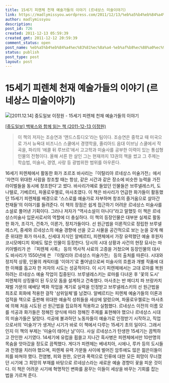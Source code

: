 ```yaml
---
title: 15세기 피렌체 천재 예술가들의 이야기 (르네상스 미술이야기)
link: https://madlymissyou.wordpress.com/2011/12/13/%eb%a5%b4%eb%84%a4%ec%83%81%ec%8a%a4-%eb%af%b8%ec%88%a0%ec%9d%b4%ec%95%bc%ea%b8%b0/
author: madlymissyou
description: 
post_id: 726
created: 2011-12-13 05:59:39
created_gmt: 2011-12-12 20:59:39
comment_status: open
post_name: %eb%a5%b4%eb%84%a4%ec%83%81%ec%8a%a4-%eb%af%b8%ec%88%a0%ec%9d%b4%ec%95%bc%ea%b8%b0
status: publish
post_type: post
layout: post
---
```


# 15세기 피렌체 천재 예술가들의 이야기 (르네상스 미술이야기)

![\[2011.12.14\] 중도일보 이정원 - 15세기 피렌체 천재 예술가들의 이야기](https://madlymissyou.files.wordpress.com/2011/12/2011-12-14-eca491eb8f84ec9dbcebb3b4-ec9db4eca095ec9b90-15ec84b8eab8b0-ed94bceba08cecb2b4-ecb29cec9eac-ec9888ec88a0eab080eb93a4ec9d98.jpg?w=660)

[[중도일보] 백북스와 함께 읽는 책 (2011-12-13 이정원)](http://www.joongdo.co.kr/jsp/article/article_view.jsp?pq=201112130025)

> 이 책의 저자는 조승연과 ‘앤드스튜디오’라는 팀이다. 조승연은 중학교 때 미국으로 가서 뉴욕대 비즈니스 스쿨에서 경영학을, 줄리아드 음대 이브닝 스쿨에서 작곡을, 파리의 ‘에콜 뒤 루브르’에서 고고학과 미술사를 공부한 이력이 있는 통섭형 인물의 전형이다. 올해 서른 한 살인 그는 현재까지 13권의 책을 썼고 그 주제는 학습법, 미술사, 경영, 사랑 등 광범위한 범위를 아우른다.

16세기 피렌체에서 활동한 화가 조르조 바사리는『이탈리아 르네상스 미술가전』에서 '자연이 위대한 사람을 창조할 때는 항상, 같은 시간과 같은 장소에 비슷한 능력을 가진 라이벌들을 동시에 창조한다'고 썼다. 바사리가예로 들었던 인물들은 브루넬레스키, 도나텔로, 기베르티, 파올로우첼로, 마사초였다. 이 책은 바사리가 언급한 화가들이 활동했던 15세기 피렌체를 배경으로 '스스로를 예술가로 자부하며 창조의 즐거움으로 살아간 천재들'의 이야기를 들려준다. 이 책의 장점은 쉽게 접근하기 어려운 르네상스 미술사를 소설로 풀어낸 기획이다. 그러나 저자가 “역사소설이 아니다”라고 말했듯 이 책은 르네상스미술사 입문서로서의 역할에 더 충실하다. 이 책의 등장인물은 대부분 실제로 활동한 화가, 조각가, 건축가, 이론가, 정치가들이다. 선 원근법을 이론적으로 정립한 브루넬레스키, 중세와 르네상스의 예술 경향에 선을 긋고 사물을 공간적으로 보는 눈을 갖게 해 준 위대한 화가 마사초, 신세대 지식인 알베르티, 피렌체에서 가장 유력했던 예술 후원자 코시모메디치 외에도 많은 인물이 등장한다. 당시의 시대 상황과 사건의 현장 묘사는 마키아벨리가 쓴 『피렌체 사록』 등의 역사적 사료의 고증을 거쳤으며 등장인물의 대사도 바사리가 1550년에 쓴 『이탈리아 르네상스 미술가전』 등의 출처를 따른다. 시대와 정치적 상황, 인물의 캐릭터를 '이야기'로 풀어냄으로써 미술사의 흐름과 개별 작품에 대한 이해를 돕고자 한 저자의 시도는 성공적이다. 이 시기 피렌체에서는 고대 로마를 복원하려는 르네상스 예술 작업이 집중된다. 브루넬레스키는 로마를 다녀온 후 '꽃의 도시' 피렌체의 상징물이 된 두오모 돔을 설계하고 건축했다. 마사초는 반 메디치 파 브랑카치 재벌 가문의 예배당 벽화 작업을 계기로 실력을 인정받고 브루넬레스키의 선 원근법을 최초로 회화에 적용한 걸작 '삼위일체'를 남겼다. 알베르티는 피렌체 예술가들의 이론과 업적을 책으로 출판해 위대한 예술적 성취들을 세상에 알렸으며, 파올로우첼로는 마사초에 의해 처음 시도된 선 원근법을 집요하게 적용하고 실험했다. 르네상스 이전의 이름 모를 석공과 화가들은 정해진 양식에 따라 정해진 주제를 표현해야 했으나 르네상스 시대의 미술가들은 달랐다. 석공에 불과하던 노동자들이 예술가로 인정받기 시작하고, 직업으로서의 '미술가'가 생겨난 시기가 바로 이 책에서 다루는 15세기 초의 일이다. 그래서인지 이 책의 부제는 '미술이 태어난 날'이다. 사실 르네상스가 탄생한 15세기는 끔찍하고 잔인한 시기였다. 14세기에 유럽을 휩쓸고 지나간 흑사병은 피렌체에서만 10만명의 목숨을 앗아갔을 정도로 끔찍했다. 게다가 피렌체는 베네치아, 시에나, 루카 등의 도시들과 전쟁을 치러야 했으며, 피렌체 유력 가문들 사이에 벌어진 암투에도 많은 젊은이들이 피를 바쳐야 했다. 전염병, 피와 원한, 오만과 폭력으로 인류에 대한 모든 희망이 무너졌던 시기에 그 희망의 부재를 바탕으로 르네상스라는 새로운 예술 경향이 꽃을 피운 것이다. 이 책은 어려운 시기에 혁명적인 변화를 꿈꾸는 이들이 세상을 바꾸는 기회를 잡는 법을 가르쳐 준다.